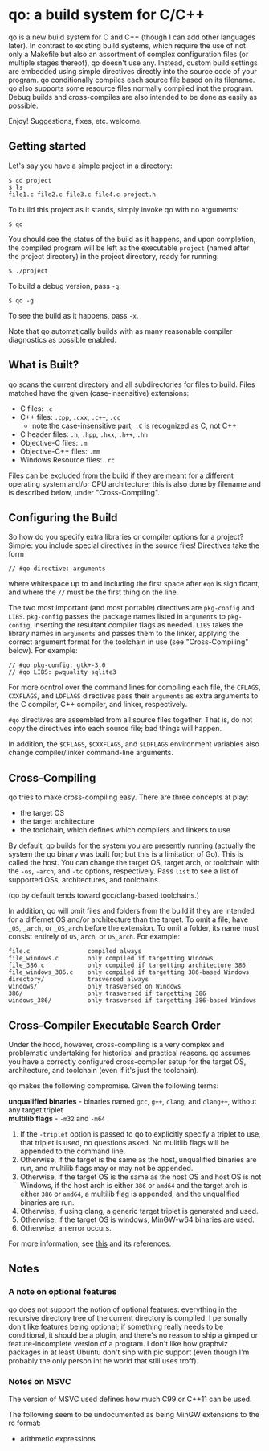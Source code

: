 # qo: a build system for C/C++

qo is a new build system for C and C++ (though I can add other languages later). In contrast to existing build systems, which require the use of not only a Makefile but also an assortment of complex configuration files (or multiple stages thereof), qo doesn't use any. Instead, custom build settings are embedded using simple directives directly into the source code of your program. qo conditionally compiles each source file based on its filename. qo also supports some resource files normally compiled inot the program. Debug builds and cross-compiles are also intended to be done as easily as possible.

Enjoy! Suggestions, fixes, etc. welcome.

## Getting started

Let's say you have a simple project in a directory:

```
$ cd project
$ ls
file1.c file2.c file3.c file4.c project.h
```

To build this project as it stands, simply invoke qo with no arguments:

```
$ qo
```

You should see the status of the build as it happens, and upon completion, the compiled program will be left as the executable `project` (named after the project directory) in the project directory, ready for running:

```
$ ./project
```

To build a debug version, pass `-g`:

```
$ qo -g
```

To see the build as it happens, pass `-x`.

Note that qo automatically builds with as many reasonable compiler diagnostics as possible enabled.

## What is Built?
qo scans the current directory and all subdirectories for files to build. Files matched have the given (case-insensitive) extensions:

* C files: `.c`
* C++ files: `.cpp`, `.cxx`, `.c++`, `.cc`
	* note the case-insensitive part; `.C` is recognized as C, not C++
* C header files: `.h`, `.hpp`, `.hxx`, `.h++`, `.hh`
* Objective-C files: `.m`
* Objective-C++ files: `.mm`
* Windows Resource files: `.rc`

Files can be excluded from the build if they are meant for a different operating system and/or CPU architecture; this is also done by filename and is described below, under "Cross-Compiling".

## Configuring the Build
So how do you specify extra libraries or compiler options for a project? Simple: you include special directives in the source files! Directives take the form

```
// #qo directive: arguments
```

where whitespace up to and including the first space after `#qo` is significant, and where the `//` must be the first thing on the line.

The two most important (and most portable) directives are `pkg-config` and `LIBS`. `pkg-config` passes the package names listed in `arguments` to `pkg-config`, inserting the resultant compiler flags as needed. `LIBS` takes the library names in `arguments` and passes them to the linker, applying the correct argument format for the toolchain in use (see "Cross-Compiling" below). For example:

```
// #qo pkg-config: gtk+-3.0
// #qo LIBS: pwquality sqlite3
```

For more ocntrol over the command lines for compiling each file, the `CFLAGS`, `CXXFLAGS`, and `LDFLAGS` directives pass their `arguments` as extra arguments to the C compiler, C++ compiler, and linker, respectively.

`#qo` directives are assembled from all source files together. That is, do not copy the directives into each source file; bad things will happen.

In addition, the `$CFLAGS`, `$CXXFLAGS`, and `$LDFLAGS` environment variables also change compiler/linker command-line arguments.

## Cross-Compiling
qo tries to make cross-compiling easy. There are three concepts at play:

- the target OS
- the target architecture
- the toolchain, which defines which compilers and linkers to use

By default, qo builds for the system you are presently running (actually the system the qo binary was built for; but this is a limitation of Go). This is called the host. You can change the target OS, target arch, or toolchain with the `-os`, `-arch`, and `-tc` options, respectively. Pass `list` to see a list of supported OSs, architectures, and toolchains.

(qo by default tends toward gcc/clang-based toolchains.)

In addition, qo will omit files and folders from the build if they are intended for a differnet OS and/or architecture than the target. To omit a file, have `_OS`, `_arch`, or `_OS_arch` before the extension. To omit a folder, its name must consist entirely of `OS`, `arch`, or `OS_arch`. For example:

```
file.c                compiled always
file_windows.c        only compiled if targetting Windows
file_386.c            only compiled if targetting architecture 386
file_windows_386.c    only compiled if targetting 386-based Windows
directory/            trasversed always
windows/              only trasversed on Windows
386/                  only trasversed if targetting 386
windows_386/          only trasversed if targetting 386-based Windows
```

## Cross-Compiler Executable Search Order
Under the hood, however, cross-compiling is a very complex and problematic undertaking for historical and practical reasons. qo assumes you have a correctly configured cross-compiler setup for the target OS, architecture, and toolchain (even if it's just the toolchain).

qo makes the following compromise. Given the following terms:

**unqualified binaries** - binaries named `gcc`, `g++`, `clang`, and `clang++`, without any target triplet<br>
**multilib flags** - `-m32` and `-m64`

1. If the `-triplet` option is passed to qo to explicitly specify a triplet to use, that triplet is used, no questions asked. No mulitlib flags will be appended to the command line.
2. Otherwise, if the target is the same as the host, unqualified binaries are run, and multilib flags may or may not be appended.
3. Otherwise, if the target OS is the same as the host OS and host OS is not Windows, if the host arch is either `386` or `amd64` and the target arch is either `386` or `amd64`, a multilib flag is appended, and the unqualified binaries are run.
4. Otherwise, if using clang, a generic target triplet is generated and used.
5. Otherwise, if the target OS is windows, MinGW-w64 binaries are used.
6. Otherwise, an error occurs.

For more information, see [this](http://stackoverflow.com/a/26101710/3408572) and its references.

## Notes
### A note on optional features
qo does not support the notion of optional features: everything in the recursive directory tree of the current directory is compiled. I personally don't like features being optional; if something really needs to be conditional, it should be a plugin, and there's no reason to ship a gimped or feature-incomplete version of a program. I don't like how graphviz packages in at least Ubuntu don't sihp with pic support (even though I'm probably the only person int he world that still uses troff).

### Notes on MSVC
The version of MSVC used defines how much C99 or C++11 can be used.

The following seem to be undocumented as being MinGW extensions to the rc format:
- arithmetic expressions
